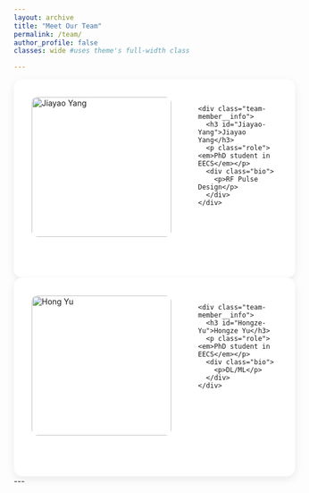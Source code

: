 ```yaml
---
layout: archive
title: "Meet Our Team"
permalink: /team/
author_profile: false
classes: wide #uses theme's full-width class

---
```

<style>
/* Existing styles */
.archive .team-container {
  display: grid !important;
  grid-template-columns: 1fr !important;
  gap: 4rem !important;
  max-width: 1200px !important;
  margin: 0 auto !important;
  padding: 2rem 0 !important;
}

.team-member {
  display: grid;
  grid-template-columns: 250px 1fr;
  gap: 3rem;
  padding: 2rem;
  background: #fff;
  border-radius: 15px;
  box-shadow: 0 5px 15px rgba(0,0,0,0.08);
  transition: all 0.3s cubic-bezier(0.4, 0, 0.2, 1);
}

/* NEW: Grid hover effect */
.team-member:hover {
  transform: translateY(-5px);
  box-shadow: 0 12px 25px rgba(0,0,0,0.15);
}

.team-member__photo {
  width: 100%;
  height: 250px;
  object-fit: cover;
  border-radius: 10px;
  transition: transform 0.3s ease;
}

/* NEW: Photo hover effect */
.team-member:hover .team-member__photo {
  transform: scale(1.02);
}

.team-member__social {
  margin-top: 1.5rem;
  text-align: center;
}

.team-member__info {
  padding-right: 2rem;
}

/* Enhanced Social Icon Hover Effects */
.team-member__social a {
  color: #333;
  font-size: 1.5rem;
  margin: 0 0.8rem;
  transition: all 0.3s cubic-bezier(0.4, 0, 0.2, 1);
  display: inline-block;
}

.team-member__social a:hover {
  color: #0077b5; /* LinkedIn blue */
  transform: translateY(-3px) scale(1.15);
  text-shadow: 0 2px 8px rgba(0,119,181,0.2);
}

/* Different colors for different socials */
.team-member__social a[href*="github.com"]:hover {
  color: #181717; /* GitHub black */
}

.team-member__social a[href*="twitter.com"]:hover {
  color: #1DA1F2; /* Twitter blue */
}

.team-member__social a[href^="mailto:"]:hover {
  color: #EA4335; /* Gmail red */
}

@media (max-width: 768px) {
  .team-member {
    grid-template-columns: 1fr;
    text-align: center;
  }
  
  .team-member__photo {
    height: 200px;
    width: 200px !important;
    margin: 0 auto;
  }
  
  .team-member__info {
    padding-right: 0;
  }
}
</style>

<div class="team-container">

  <!-- Team Member 1 -->
  <div class="team-member">
    <div class="team-member__left">
      <img src="{{ '/assets/images/team/john-doe.jpg' | relative_url }}" 
           alt="Jiayao Yang" 
           class="team-member__photo">
      <div class="team-member__social">
        <a href="#"><i class="fab fa-linkedin"></i></a>
        <a href="#"><i class="fab fa-github"></i></a>
        <a href="#"><i class="fas fa-envelope"></i></a>
      </div>
    </div>
    
    <div class="team-member__info">
      <h3 id="Jiayao-Yang">Jiayao Yang</h3>
      <p class="role"><em>PhD student in EECS</em></p>
      <div class="bio">
        <p>RF Pulse Design</p>
      </div>
    </div>
  </div>


   <!-- Team Member 2 -->
  <div class="team-member">
    <div class="team-member__left">
      <img src="{{ '/assets/images/team/john-doe.jpg' | relative_url }}" 
           alt="Hong Yu" 
           class="team-member__photo">
      <div class="team-member__social">
        <a href="#"><i class="fab fa-linkedin"></i></a>
        <a href="#"><i class="fab fa-github"></i></a>
        <a href="#"><i class="fas fa-envelope"></i></a>
      </div>
    </div>
    
    <div class="team-member__info">
      <h3 id="Hongze-Yu">Hongze Yu</h3>
      <p class="role"><em>PhD student in EECS</em></p>
      <div class="bio">
        <p>DL/ML</p>
      </div>
    </div>
  </div>





</div>


<!-- Add Font Awesome for icons -->
<link rel="stylesheet" href="https://cdnjs.cloudflare.com/ajax/libs/font-awesome/5.15.4/css/all.min.css">
---
